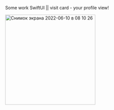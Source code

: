   Some work SwiftUI || visit card - your profile view!        
    
<img width="288" alt="Снимок экрана 2022-06-10 в 08 10 26" src="https://user-images.githubusercontent.com/103481753/172995225-42db9cc6-a7bf-4fe4-8e89-2c8411865bcd.png">
